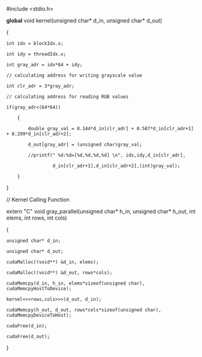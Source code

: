 #include <stdio.h>

__global__ void kernel(unsigned char* d_in, unsigned char* d_out)

{

    int idx = blockIdx.x;
    
	int idy = threadIdx.x;
	
	int gray_adr = idx*64 + idy; 
	
	// calculating address for writing grayscale value
	
	int clr_adr = 3*gray_adr;  
	
	// calculating address for reading RGB values

	if(gray_adr<(64*64))
	
		{
		
			double gray_val = 0.144*d_in[clr_adr] + 0.587*d_in[clr_adr+1] + 0.299*d_in[clr_adr+2];
			
			d_out[gray_adr] = (unsigned char)gray_val;
			
			//printf(" %d:%d=[%d,%d,%d,%d] \n", idx,idy,d_in[clr_adr],
			
			         d_in[clr_adr+1],d_in[clr_adr+2],(int)gray_val);
			
		}
}

//   Kernel Calling Function

extern "C" void gray_parallel(unsigned char* h_in, unsigned char* h_out, int elems, int rows, int cols)

{

	unsigned char* d_in;
	
	unsigned char* d_out;
	
	cudaMalloc((void**) &d_in, elems);
	
	cudaMalloc((void**) &d_out, rows*cols);
	
	cudaMemcpy(d_in, h_in, elems*sizeof(unsigned char), cudaMemcpyHostToDevice);
	
    kernel<<<rows,cols>>>(d_out, d_in);

	cudaMemcpy(h_out, d_out, rows*cols*sizeof(unsigned char), cudaMemcpyDeviceToHost);
	
	cudaFree(d_in);
	
	cudaFree(d_out);
	
}
